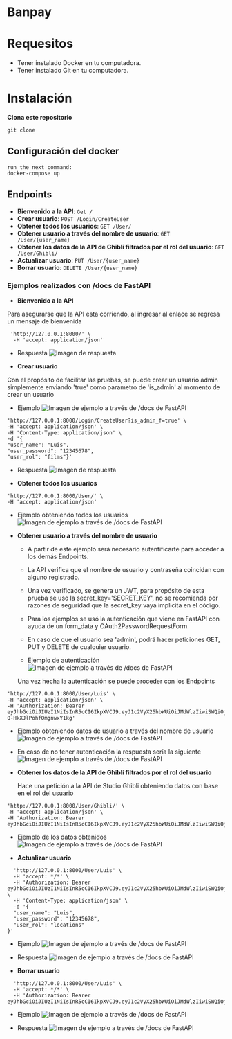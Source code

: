 # Banpay

# Requesitos
- Tener instalado Docker en tu computadora.
- Tener instalado Git en tu computadora.

# Instalación
**Clona este repositorio**

    git clone 

## Configuración del docker

    run the next command:
    docker-compose up

## Endpoints

- **Bienvenido a la API**: `Get /`
- **Crear usuario**: `POST /Login/CreateUser`
- **Obtener todos los usuarios**: `GET /User/`
- **Obtener usuario a través del nombre de usuario**: `GET /User/{user_name}`
- **Obtener los datos de la API de Ghibli filtrados por el rol del usuario**: `GET /User/Ghibli/`
- **Actualizar usuario**: `PUT /User/{user_name}`
- **Borrar usuario**: `DELETE /User/{user_name}`

### Ejemplos realizados con /docs de FastAPI

- **Bienvenido a la API**

Para asegurarse que la API esta corriendo, al ingresar al enlace se regresa un mensaje de bienvenida

```   curl -X 'GET' \
 'http://127.0.0.1:8000/' \
  -H 'accept: application/json'
```

- Respuesta
![Imagen de respuesta](images/bienvenida_api.jpg)

- **Crear usuario**

Con el propósito de facilitar las pruebas, se puede crear un usuario admin simplemente enviando 'true' como parametro de 'is_admin' al momento de crear un usuario


- Ejemplo 
  ![Imagen de ejemplo a través de /docs de FastAPI](images/create_user_docs_try_out.jpg)

```curl -X 'POST' \
'http://127.0.0.1:8000/Login/CreateUser?is_admin_f=true' \
-H 'accept: application/json' \
-H 'Content-Type: application/json' \
-d '{
"user_name": "Luis",
"user_password": "12345678",
"user_rol": "films"}'
```
- Respuesta
    ![Imagen de respuesta](images/create_user_docs_try_out_response.jpg)


- **Obtener todos los usuarios**

    
```curl -X 'GET' \
'http://127.0.0.1:8000/User/' \
-H 'accept: application/json'
```
  
- Ejemplo obteniendo todos los usuarios
  ![Imagen de ejemplo a través de /docs de FastAPI](images/response_get_all_users.jpg)

- **Obtener usuario a través del nombre de usuario**

    - A partir de este ejemplo será necesario autentificarte para acceder a los demás Endpoints.
    - La API verifica que el nombre de usuario y contraseña coincidan con alguno registrado.
    - Una vez verificado, se genera un JWT, para propósito de esta prueba se uso la secret_key='SECRET_KEY', no se recomienda por razones de seguridad que la secret_key vaya implicita en el código.
    - Para los ejemplos se usó la autenticación que viene en FastAPI con ayuda de un form_data y OAuth2PasswordRequestForm.
    - En caso de que el usuario sea 'admin', podrá hacer peticiones GET, PUT y DELETE de cualquier usuario.
    
    - Ejemplo de autenticación
    ![Imagen de ejemplo a través de /docs de FastAPI](images/authorization_form_data_fastapi.jpg) 

    Una vez hecha la autenticación se puede proceder con los Endpoints

```curl -X 'GET' \
'http://127.0.0.1:8000/User/Luis' \
-H 'accept: application/json' \
-H 'Authorization: Bearer eyJhbGciOiJIUzI1NiIsInR5cCI6IkpXVCJ9.eyJ1c2VyX25hbWUiOiJMdWlzIiwiSWQiOjEsInJvbCI6ImZpbG1zIiwiaXNfYWRtaW4iOnRydWUsImV4cCI6MTcyNTUyNTY2OH0.NEaSgshHL2h2Q1yPpmCl6-Q-HkXJlPohfOmgnwxY1kg'
```

  - Ejemplo obteniendo datos de usuario a través del nombre de usuario
    ![Imagen de ejemplo a través de /docs de FastAPI](images/get_user_by_user_name.jpg)
  
  - En caso de no tener autenticación la respuesta sería la siguiente
    ![Imagen de ejemplo a través de /docs de FastAPI](images/authentication_error.jpg)

- **Obtener los datos de la API de Ghibli filtrados por el rol del usuario**

    Hace una petición a la API de Studio Ghibli obteniendo datos con base en el rol del usuario

```curl -X 'GET' \
'http://127.0.0.1:8000/User/Ghibli/' \
-H 'accept: application/json' \
-H 'Authorization: Bearer eyJhbGciOiJIUzI1NiIsInR5cCI6IkpXVCJ9.eyJ1c2VyX25hbWUiOiJMdWlzIiwiSWQiOjEsInJvbCI6ImZpbG1zIiwiaXNfYWRtaW4iOnRydWUsImV4cCI6MTcyNTUyNzE5Nn0.xzl3bi8KsAdhpBdTRg9JKCVxRM6mXigG31qxfb_CtIY'
```
  
- Ejemplo de los datos obtenidos
  ![Imagen de ejemplo a través de /docs de FastAPI](images/get_Ghibli_data_by_rol.jpg)

- **Actualizar usuario**

```curl -X 'PUT' \
  'http://127.0.0.1:8000/User/Luis' \
  -H 'accept: */*' \
  -H 'Authorization: Bearer eyJhbGciOiJIUzI1NiIsInR5cCI6IkpXVCJ9.eyJ1c2VyX25hbWUiOiJMdWlzIiwiSWQiOjEsInJvbCI6ImZpbG1zIiwiaXNfYWRtaW4iOnRydWUsImV4cCI6MTcyNTUyNzE5Nn0.xzl3bi8KsAdhpBdTRg9JKCVxRM6mXigG31qxfb_CtIY' \
  -H 'Content-Type: application/json' \
  -d '{
  "user_name": "Luis",
  "user_password": "12345678",
  "user_rol": "locations"
}'
```
- Ejemplo
  ![Imagen de ejemplo a través de /docs de FastAPI](images/update_user_request.jpg)

- Respuesta
  ![Imagen de ejemplo a través de /docs de FastAPI](images/update_user_response.jpg)

- **Borrar usuario**

```curl -X 'DELETE' \
  'http://127.0.0.1:8000/User/Luis' \
  -H 'accept: */*' \
  -H 'Authorization: Bearer eyJhbGciOiJIUzI1NiIsInR5cCI6IkpXVCJ9.eyJ1c2VyX25hbWUiOiJMdWlzIiwiSWQiOjEsInJvbCI6ImZpbG1zIiwiaXNfYWRtaW4iOnRydWUsImV4cCI6MTcyNTUyNzE5Nn0.xzl3bi8KsAdhpBdTRg9JKCVxRM6mXigG31qxfb_CtIY'
  ```
  
- Ejemplo 
  ![Imagen de ejemplo a través de /docs de FastAPI](images/delete_user_request.jpg)

- Respuesta
  ![Imagen de ejemplo a través de /docs de FastAPI](images/delete_user_response.jpg)

